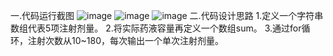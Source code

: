 一.代码运行截图
![image](https://github.com/Scx2222/-4/assets/165112003/812d6735-c3b3-47c3-9a33-c1228324f03f)
![image](https://github.com/Scx2222/-4/assets/165112003/ddd11e33-8f5a-49a7-8bf7-b3f14de1ef9c)
![image](https://github.com/Scx2222/-4/assets/165112003/7da7549e-c7a5-4863-907d-c67b628f1795)
二.代码设计思路
 1.定义一个字符串数组代表5项注射剂量。 
 2.将实际药液容量再定义一个数组sum。 
 3.通过for循环，注射次数从10~180，每次输出一个单次注射剂量。
